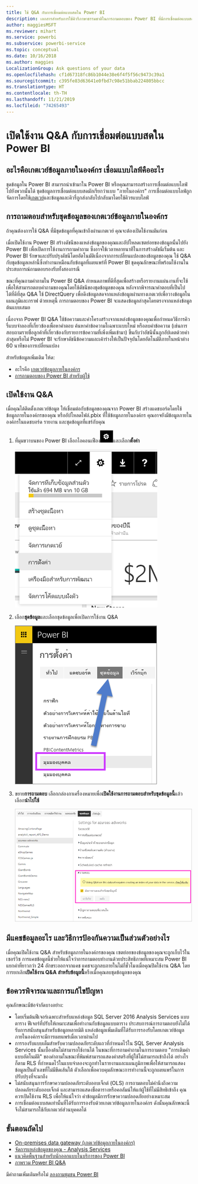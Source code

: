 ```yaml
---
title: ใช้ Q&A กับการเชื่อมต่อแบบสดใน Power BI
description: เอกสารสำหรับการใช้คิวรีภาษาธรรมชาติในการถามตอบของ Power BI ที่มีการเชื่อมต่อแบบสดกับข้อมูล Analysis Services และเกตเวย์ข้อมูลภายในองค์กร
author: maggiesMSFT
ms.reviewer: mihart
ms.service: powerbi
ms.subservice: powerbi-service
ms.topic: conceptual
ms.date: 10/16/2018
ms.author: maggies
LocalizationGroup: Ask questions of your data
ms.openlocfilehash: cf1d67318fc86b1044e38e6f4f5f56c9473c39a1
ms.sourcegitcommit: c395fe83d63641e0fbd7c98e51bbab224805bbcc
ms.translationtype: HT
ms.contentlocale: th-TH
ms.lasthandoff: 11/21/2019
ms.locfileid: "74265493"
---
```

# <a name="enable-qa-for-live-connections-in-power-bi"></a>เปิดใช้งาน Q&A กับการเชื่อมต่อแบบสดใน Power BI
## <a name="what-is-the-on-premises-data-gateway--what-is-a-live-connection"></a>อะไรคือเกตเวย์ข้อมูลภายในองค์กร  เชื่อมแบบไลฟ์คืออะไร
ชุดข้อมูลใน Power BI สามารถนำเข้ามาใน Power BI หรือคุณสามารถสร้างการเชื่อมต่อแบบไลฟ์ไปยังพวกนั้นได้ ชุดข้อมูลการเชื่อมต่อแบบสดมักเรียกว่าแบบ "ภายในองค์กร" การเชื่อมต่อแบบไลฟ์ถูกจัดการโดยใช้[เกตเวย์](service-gateway-onprem.md)และข้อมูลและคิวรี่ถูกส่งกลับไปกลับมาโดยใช้คิวรแบบไลฟ์

## <a name="qa-for-on-premises-data-gateway-datasets"></a>การถามตอบสำหรับชุดข้อมูลของเกตเวย์ข้อมูลภายในองค์กร
ถ้าคุณต้องการใช้ Q&A ที่มีชุดข้อมูลที่คุณเข้าถึงผ่านเกตเวย์ คุณจะต้องเปิดใช้งานมันก่อน

เมื่อเปิดใช้งาน Power BI สร้างดัชนีของแหล่งข้อมูลของคุณและอัปโหลดเซตย่อยของข้อมูลนั้นไปยัง Power BI เพื่อเปิดการใช้งานการถามคำถาม ซึ่งอาจใช้เวลาหลายนาทีในการสร้างดัชนีเริ่มต้น และ Power BI รักษาและปรับปรุงดัชนีโดยอัตโนมัติเนื่องจากการเปลี่ยนแปลงของข้อมูลของคุณ ใช้ Q&A กับชุดข้อมูลเหล่านี้ซึ่งทำงานเหมือนกับข้อมูลที่เผยแพร่ที่ Power BI ชุดคุณลักษณะที่พร้อมใช้งานในประสบการณ์ถามตอบรองรับทั้งสองกรณี

ขณะที่คุณถามคำถามใน Power BI Q&A กำหนดภาพที่ดีที่สุดเพื่อสร้างหรือรายงานแผ่นงานที่จะใช้เพื่อให้สามารถตอบคำถามของคุณโดยใช้ดัชนีของชุดข้อมูลของคุณ หลังจากพิจารณาคำตอบที่เป็นไปได้ที่ดีที่สุด Q&A ใช้ DirectQuery เพื่อดึงข้อมูลสดจากแหล่งข้อมูลผ่านทางเกตเวย์เพื่อวางข้อมูลในแผนภูมิและกราฟ ด้วยเหตุนี้ การถามตอบของ Power BI จะแสดงข้อมูลล่าสุดโดยตรงจากแหล่งข้อมูลต้นแบบเสมอ

เนื่องจาก Power BI Q&A ใช้ข้อความและค่าโครงสร้างจากแหล่งข้อมูลของคุณเพื่อกำหนดวิธีการคิวรี่แบบจำลองที่เกี่ยวข้องเพื่อหาคำตอบ ค้นหาค่าข้อความโเฉพาะแบบใหม่ หรือลบค่าข้อความ (เช่นการสอบถามรายชื่อลูกค้าที่เกี่ยวข้องกับรายการข้อความที่เพิ่งเพิ่มเข้ามา) ขึ้นกับว่าอัชนีนั้นถูกอัปเดตด้วยค่าล่าสุดหรือไม่ Power BI จะรักษาดัชนีข้อความและเค้าร่างให้เป็นปัจจุบันโดยอัตโนมัติภายในหน้าต่าง 60 นาทีของการเปลี่ยนแปลง

สำหรับข้อมูลเพิ่มเติม ให้ด:

* อะไรคือ [เกตเวย์ข้อมูลภายในองค์กร](service-gateway-onprem.md)
* [การถามตอบของ Power BI สำหรับผู้ใช้](consumer/end-user-q-and-a.md)

## <a name="enable-qa"></a>เปิดใช้งาน Q&A
เมื่อคุณได้ติดตั้งเกตเวย์ข้อมูล ให้เชื่อมต่อกับข้อมูลของคุณจาก Power BI  สร้างแดชบอร์ดโดยใช้ข้อมูลภายในองค์กรของคุณ หรืออัปโหลดไฟล์.pbix ที่ใช้ข้อมูลภายในองค์กร  คุณอาจยังมีข้อมูลภายในองค์กรในแดชบอร์ด รายงาน และชุดข้อมูลที่แชร์กับคุณ

1. ที่มุมขวาบนของ Power BI เลือกไอคอนเฟือง![ไอคอนรูปเฟือง](media/service-q-and-a-direct-query/power-bi-cog.png)และเลือก**ตั้งค่า**
   
   ![เมนูการตั้งค่า](media/service-q-and-a-direct-query/powerbi-settings.png)
2. เลือก**ชุดข้อมูล**และเลือกชุดข้อมูลเพื่อเปิดการใช้งาน Q&A
   
   ![หน้าจอชุดข้อมูลของเมนูการตั้งค่า](media/service-q-and-a-direct-query/power-bi-q-and-a-settings.png)
3. ขยาย**การถามตอบ** เลือกกล่องกาเครื่องหมายเพื่อ**เปิดใช้งานการถามตอบสำหรับชุดข้อมูลนี้**แล้วเลือก**นำไปใช้**
   
    ![พื้นที่ Q&A ถูกขยาย](media/service-q-and-a-direct-query/power-bi-qna-dataset-direct-query.png)

## <a name="what-data-is-cached-and-how-is-privacy-protected"></a>มีแคชข้อมูลอะไร และวิธีการป้องกันความเป็นส่วนตัวอย่างไร
เมื่อคุณเปิดใช้งาน Q&A สำหรับข้อมูลภายในองค์กรของคุณ เซตย่อยของข้อมูลของคุณจะถูกเก็บไว้ในเซอร์วิซ การแคชข้อมูลนี้ช่วยให้แน่ใจว่าการถามตอบทำงานด้วยประสิทธิภาพที่เหมาะสม Power BI แยกค่าที่ยาวกว่า 24 อักขระออกจากแคช แคชจะถูกลบภายในไม่กี่ชั่วโมงเมื่อคุณปิดใช้งาน Q&A โดยการยกเลิก**เปิดใช้งาน Q&A สำหรับข้อมูลนี้**หรือเมื่อคุณลบชุดข้อมูลของคุณ

## <a name="considerations-and-troubleshooting"></a>ข้อควรพิจารณาและการแก้ไขปัญหา
คุณลักษณะมีข้อจำกัดบางอย่าง:

* โดยเริ่มต้นฟีเจอร์เฉพาะสำหรับแหล่งข้อมูล SQL Server 2016 Analysis Services แบบตาราง ฟีเจอร์ที่ปรับให้เหมาะสมเพื่อทำงานกับข้อมูลแบบตาราง ประสบการณ์การถามตอบยังไม่ได้รับการสนับสนุนสำหรับข้อมูลหลายมิติ แหล่งข้อมูลเพิ่มเติมที่ได้รับการรองรับโดยเกตเวย์ข้อมูลภายในองค์กรจะมีการเผยแพร่เมื่อเวลาผ่านไป
* การรองรับแบบเต็มสำหรับความปลอดภัยระดับแถวที่กำหนดไว้ใน SQL Server Analysis Services นั้นเบื้องต้นไม่สามารถใช้งานได้ ในขณะที่การถามคำถามในการถามตอบ "การเติมคำแบบอัตโนมัติ" ของคำถามในขณะที่พิมพ์สามารถแสดงค่าสตริงที่ผู้ใช้ไม่สามารถเข้าถึงได้ อย่างไรก็ตาม RLS ที่กำหนดไว้ในแบบจำลองจะถูกทำในรายงานและแผนภูมิภาพเพื่อให้สามารถแสดงข้อมูลเป็นตัวเลขที่ไม่มีขีดเส้นใต้ ตัวเลือกเพื่อควบคุมลักษณะการทำงานนี้จะถูกเผยแพร่ในการปรับปรุงที่จะมาถึง
* ไม่สนับสนุนการรักษาความปลอดภัยระดับออบเจ็กต์ (OLS) การถามตอบไม่คำนึงถึงความปลอดภัยระดับออบเจ็กต์ และสามารถแสดงชื่อตารางหรือคอลัมน์ให้แก่ผู้ใช้ที่ไม่มีสิทธิเข้าถึง คุณควรเปิดใช้งาน RLS เพื่อให้แน่ใจว่า ค่าข้อมูลมีการรักษาความปลอดภัยอย่างเหมาะสม 
* การเชื่อมต่อแบบสดเท่านั้นที่ได้รับการรองรับด้วยเกตเวย์ข้อมูลภายในองค์กร ดังนั้นคุณลักษณะนี้จึงไม่สามารถใช้กับเกตเวย์ส่วนบุคคลได้

## <a name="next-steps"></a>ขั้นตอนถัดไป

- [On-premises data gateway (เกตเวย์ข้อมูลภายในองค์กร)](service-gateway-onprem.md)  
- [จัดการแหล่งข้อมูลของคุณ - Analysis Services](service-gateway-enterprise-manage-ssas.md)  
- [แนวคิดพื้นฐานสำหรับนักออกแบบในบริการของ Power BI](service-basic-concepts.md)  
- [ภาพรวม Power BI Q&A](consumer/end-user-q-and-a.md)  

มีคำถามเพิ่มเติมหรือไม่ [ลองถามชุมชน Power BI](https://community.powerbi.com/)

